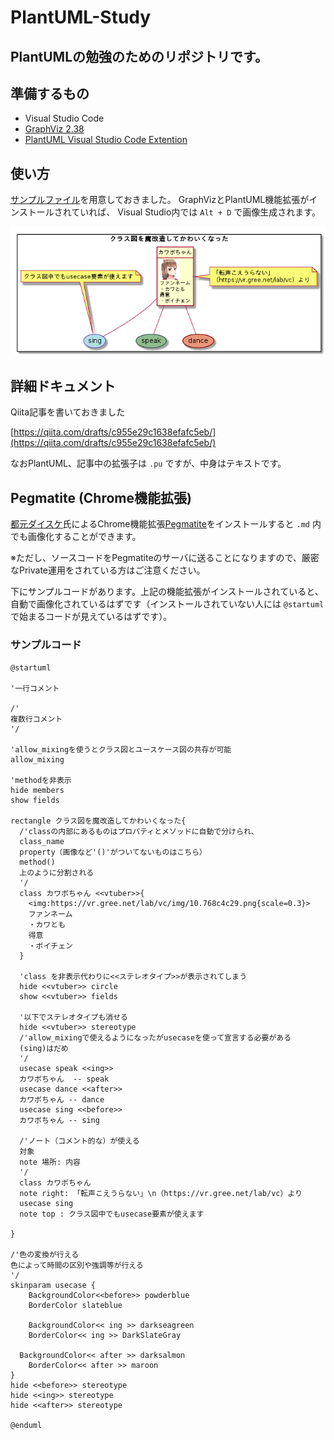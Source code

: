 # PlantUML-Study

## PlantUMLの勉強のためのリポジトリです。

## 準備するもの

* Visual Studio Code
* [GraphViz 2.38](https://www.graphviz.org/)
* [PlantUML Visual Studio Code Extention](https://marketplace.visualstudio.com/items?itemName=jebbs.plantuml)

## 使い方

[サンプルファイル](Class-Usecase.md)を用意しておきました。
GraphVizとPlantUML機能拡張がインストールされていれば、
Visual Studio内では `Alt + D` で画像生成されます。

![サンプルファイルのレンダリング結果](https://github.com/kaitas/PlantUML-Study/blob/images/kawaiiPlantUML.png?raw=true "サンプル画像のレンダリング結果")

## 詳細ドキュメント

Qiita記事を書いておきました

[https://qiita.com/drafts/c955e29c1638efafc5eb/](https://qiita.com/drafts/c955e29c1638efafc5eb/)

なおPlantUML、記事中の拡張子は `.pu` ですが、中身はテキストです。


## Pegmatite (Chrome機能拡張)
[都元ダイスケ](https://dev.classmethod.jp/tool/chrome-extension-plantuml-in-github-markdown-v1-2-0/)氏によるChrome機能拡張[Pegmatite](https://chrome.google.com/webstore/detail/pegmatite/jegkfbnfbfnohncpcfcimepibmhlkldo/related)をインストールすると `.md` 内でも画像化することができます。

※ただし、ソースコードをPegmatiteのサーバに送ることになりますので、厳密なPrivate運用をされている方はご注意ください。

下にサンプルコードがあります。上記の機能拡張がインストールされていると、自動で画像化されているはずです（インストールされていない人には `@startuml` で始まるコードが見えているはずです）。

### サンプルコード
```
@startuml

'一行コメント

/'
複数行コメント
'/

'allow_mixingを使うとクラス図とユースケース図の共存が可能
allow_mixing

'methodを非表示
hide members
show fields

rectangle クラス図を魔改造してかわいくなった{
  /'classの内部にあるものはプロパティとメソッドに自動で分けられ、
  class_name
  property（画像など'()'がついてないものはこちら）
  method()
  上のように分割される
  '/
  class カワボちゃん <<vtuber>>{
    <img:https://vr.gree.net/lab/vc/img/10.768c4c29.png{scale=0.3}>
    ファンネーム
    ・カワとも
    得意
    ・ボイチェン
  }

  'class を非表示代わりに<<ステレオタイプ>>が表示されてしまう
  hide <<vtuber>> circle
  show <<vtuber>> fields

  '以下でステレオタイプも消せる
  hide <<vtuber>> stereotype
  /'allow_mixingで使えるようになったがusecaseを使って宣言する必要がある
  (sing)はだめ
  '/
  usecase speak <<ing>>
  カワボちゃん  -- speak
  usecase dance <<after>>
  カワボちゃん -- dance
  usecase sing <<before>>
  カワボちゃん -- sing

  /'ノート（コメント的な）が使える
  対象
  note 場所: 内容
  '/
  class カワボちゃん
  note right: 「転声こえうらない」\n（https://vr.gree.net/lab/vc）より
  usecase sing
  note top : クラス図中でもusecase要素が使えます

}

/'色の変換が行える
色によって時間の区別や強調等が行える
'/
skinparam usecase {
    BackgroundColor<<before>> powderblue
    BorderColor slateblue

    BackgroundColor<< ing >> darkseagreen
    BorderColor<< ing >> DarkSlateGray

  BackgroundColor<< after >> darksalmon
    BorderColor<< after >> maroon
}
hide <<before>> stereotype
hide <<ing>> stereotype
hide <<after>> stereotype

@enduml
```
